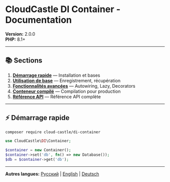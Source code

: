 # CloudCastle DI Container - Documentation

**Version:** 2.0.0  
**PHP:** 8.1+

---

## 📚 Sections

1. **[Démarrage rapide](01_QUICK_START.md)** — Installation et bases
2. **[Utilisation de base](02_BASIC_USAGE.md)** — Enregistrement, récupération
3. **[Fonctionnalités avancées](03_ADVANCED_FEATURES.md)** — Autowiring, Lazy, Decorators
4. **[Conteneur compilé](04_COMPILED.md)** — Compilation pour production
5. **[Référence API](05_API.md)** — Référence API complète

---

## ⚡ Démarrage rapide

```bash
composer require cloud-castle/di-container
```

```php
use CloudCastle\DI\Container;

$container = new Container();
$container->set('db', fn() => new Database());
$db = $container->get('db');
```

---

**Autres langues:** [Русский](../ru/README.md) | [English](../en/README.md) | [Deutsch](../de/README.md)
